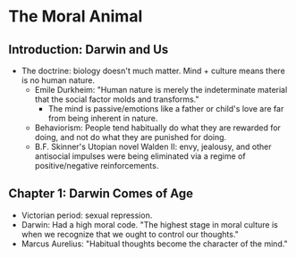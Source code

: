 # The Moral Animal

## Introduction: Darwin and Us

- The doctrine: biology doesn't much matter. Mind + culture means there is no human nature.
  - Emile Durkheim: "Human nature is merely the indeterminate material that the social factor molds and transforms."
    - The mind is passive/emotions like a father or child's love are far from being inherent in nature.
  - Behaviorism: People tend habitually do what they are rewarded for doing, and not do what they are punished for doing.
  - B.F. Skinner's Utopian novel Walden II: envy, jealousy, and other antisocial impulses were being eliminated via a regime of positive/negative reinforcements.

## Chapter 1: Darwin Comes of Age

- Victorian period: sexual repression.
- Darwin: Had a high moral code. "The highest stage in moral culture is when we recognize that we ought to control our thoughts."
- Marcus Aurelius: "Habitual thoughts become the character of the mind."
